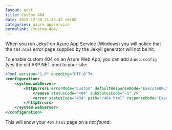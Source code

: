 ```yaml
---
layout: post
title: Custom 404
date: 2019-12-30 21:43:47 +0100
categories: azure appservice
permalink: /custom-404/
---
```


When you run Jekyll on Azure App Service (Windows) you will notice that the `404.html` error page supplied by the Jekyll generator will not be hit.

To enable custom 404 on an Azure Web App, you can add a `Web.config` (yes the old ASP.NET one) to your site:

```xml
<?xml version="1.0" encoding="UTF-8"?>
<configuration>
    <system.webServer>
        <httpErrors errorMode="Custom" defaultResponseMode="ExecuteURL">
            <remove statusCode="404" subStatusCode="-1" />
            <error statusCode="404" path="/404.html" responseMode="ExecuteURL" />
        </httpErrors>
    </system.webServer>
</configuration>
```

This will show your `404.html` page on a *not found*.
